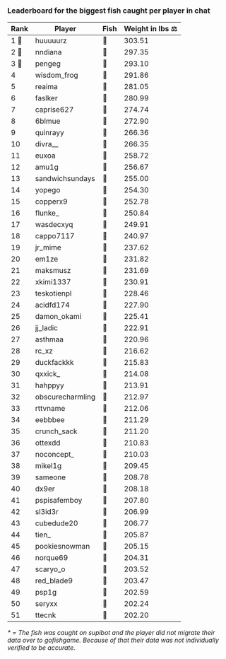 ### Leaderboard for the biggest fish caught per player in chat
| Rank | Player | Fish | Weight in lbs ⚖️ |
|------|--------|-----------|---------|
| 1 🥇  | huuuuurz | 🐳 | 303.51 |
| 2 🥈  | nndiana | 🐳 | 297.35 |
| 3 🥉  | pengeg | 🐳 | 293.10 |
| 4  | wisdom_frog | 🐳 | 291.86 |
| 5  | reaima | 🐳 | 281.05 |
| 6  | faslker | 🐳 | 280.99 |
| 7  | caprise627 | 🐳 | 274.74 |
| 8  | 6blmue | 🐳 | 272.90 |
| 9  | quinrayy | 🦕 | 266.36 |
| 10  | divra__ | 🐍 | 266.35 |
| 11  | euxoa | 🦑 | 258.72 |
| 12  | amu1g | 🦕 | 256.67 |
| 13  | sandwichsundays | 🦕 | 255.00 |
| 14  | yopego | 🐢 | 254.30 |
| 15  | copperx9 | 🦕 | 252.78 |
| 16  | flunke_ | 🐳 | 250.84 |
| 17  | wasdecxyq | 🐳 | 249.91 |
| 18  | cappo7117 | 🦕 | 240.97 |
| 19  | jr_mime | 🦕 | 237.62 |
| 20  | em1ze | 🦕 | 231.82 |
| 21  | maksmusz | 🦕 | 231.69 |
| 22  | xkimi1337 | 🦕 | 230.91 |
| 23  | teskotienpl | 🐳 | 228.46 |
| 24  | acidfd174 | 🐍 | 227.90 |
| 25  | damon_okami | 🐳 | 225.41 |
| 26  | jj_ladic | 🐳 | 222.91 |
| 27  | asthmaa | 🐉 | 220.96 |
| 28  | rc_xz | 🐳 | 216.62 |
| 29  | duckfackkk | 🐳 | 215.83 |
| 30  | qxxick_ | 🐉 | 214.08 |
| 31  | hahppyy | 🐍 | 213.91 |
| 32  | obscurecharmling | 🦈 | 212.97 |
| 33  | rttvname | 🐳 | 212.06 |
| 34  | eebbbee | 🦕 | 211.29 |
| 35  | crunch_sack | 🦕 | 211.20 |
| 36  | ottexdd | 🐉 | 210.83 |
| 37  | noconcept_ | 🐉 | 210.03 |
| 38  | mikel1g | 🐳 | 209.45 |
| 39  | sameone | 🐳 | 208.78 |
| 40  | dx9er | 🐉 | 208.18 |
| 41  | pspisafemboy | 🐳 | 207.80 |
| 42  | sl3id3r | 🐳 | 206.99 |
| 43  | cubedude20 | 🐉 | 206.77 |
| 44  | tien_ | 🐳 | 205.87 |
| 45  | pookiesnowman | 🐳 | 205.15 |
| 46  | norque69 | 🦈 | 204.31 |
| 47  | scaryo_o | 🦕 | 203.52 |
| 48  | red_blade9 | 🦈 | 203.47 |
| 49  | psp1g | 🦈 | 202.59 |
| 50  | seryxx | 🐉 | 202.24 |
| 51  | ttecnk | 🐉 | 202.20 |

_* = The fish was caught on supibot and the player did not migrate their data over to gofishgame. Because of that their data was not individually verified to be accurate._
